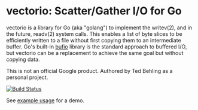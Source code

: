 vectorio: Scatter/Gather I/O for Go
===

vectorio is a library for Go (aka "golang") to implement the writev(2), and in the future, readv(2) system calls.  This enables a list of byte slices to be efficiently written to a file without first copying them to an intermediate buffer.  Go's built-in [bufio](http://golang.org/pkg/bufio/) library is the standard approach to buffered I/O, but vectorio can be a replacement to achieve the same goal but without copying data.

This is not an official Google product.  Authored by Ted Behling as a personal project.

[![Build Status](https://travis-ci.org/google/vectorio.svg)](https://travis-ci.org/google/vectorio)

See [example usage](vectorio_example.go) for a demo.

